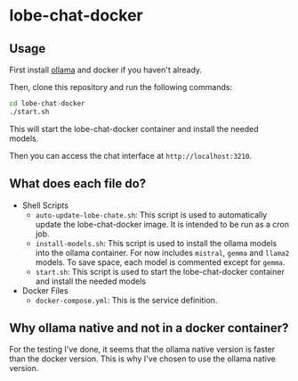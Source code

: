 # lobe-chat-docker

## Usage

First install [ollama](https://ollama.com/) and docker if you haven't already.

Then, clone this repository and run the following commands:

```bash
cd lobe-chat-docker
./start.sh
```

This will start the lobe-chat-docker container and install the needed models.

Then you can access the chat interface at `http://localhost:3210`.

## What does each file do?

- Shell Scripts
  - `auto-update-lobe-chate.sh`: This script is used to automatically update the lobe-chat-docker image. It is intended to be run as a cron job.
  - `install-models.sh`: This script is used to install the ollama models into the ollama container. For now includes `mistral`, `gemma` and `llama2` models. To save space, each model is commented except for `gemma`.
  - `start.sh`: This script is used to start the lobe-chat-docker container and install the needed models
- Docker Files
  - `docker-compose.yml`: This is the service definition.

## Why ollama native and not in a docker container?

For the testing I've done, it seems that the ollama native version is faster than the docker version. This is why I've chosen to use the ollama native version.
